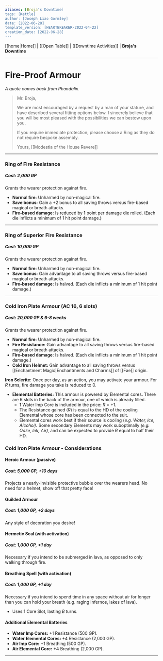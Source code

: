 ```yaml
---
aliases: [Broja's Downtime]
tags: [Kettle]
author: [Joseph Liao Gormley]
date: [2022-06-28]
template_version: [HEARTBREAKER-2022-04-22]
creation_date: [2022-06-28]
---
```

<!-- Home | Character Creation | -->
[[home|Home]] | [[Open Table]] | [[Downtime Activities]] | **Broja's Downtime**
___
# Fire-Proof Armour
*A quote comes back from Phandalin.*

> Mr. Broja,
> 
> We are most encouraged by a request by a man of your stature, and have described several fitting options below. I sincerely believe that you will be most pleased with the possibilities we can bestow upon you.
> 
> If you require immediate protection, please choose a Ring as they do not require bespoke assembly.
> 
> Yours,
> [[Modestia of the House Revere]]

___
### **Ring of Fire Resistance**
##### **Cost:** 2,000 GP
Grants the wearer protection against fire.
- **Normal fire:** Unharmed by non-magical fire.
- **Save bonus:** Gain a +2 bonus to all saving throws versus fire-based magical or breath attacks.
- **Fire-based damage:** Is reduced by 1 point per damage die rolled. (Each die inflicts a minimum of 1 hit point damage.)
___
### **Ring of Superior Fire Resistance**
##### **Cost:** 10,000 GP

Grants the wearer protection against fire.
- **Normal fire:** Unharmed by non-magical fire.
- **Save bonus:** Gain advantage to all saving throws versus fire-based magical or breath attacks.
- **Fire-based damage:** Is halved. (Each die inflicts a minimum of 1 hit point damage.)
___
### **Cold Iron Plate Armour** (AC 16, 6 slots)
##### **Cost:** 20,000 GP & 6-8 weeks

Grants the wearer protection against fire.
- **Normal fire:** Unharmed by non-magical fire.
- **Fire Resistance:** Gain advantage to all saving throws versus fire-based magical or breath attacks.
- **Fire-based damage:** Is halved. (Each die inflicts a minimum of 1 hit point damage.)
- **Cold Iron Helmet:** Gain advantage to all saving throws versus [[Enchantment Magic|Enchantments and Charms]] of [[Fae]] origin.

**Iron Sclerite:** Once per day, as an action, you may activate your armour. For $R$ turns, fire damage you take is reduced to 0.
- **Elemental Batteries:** This armour is powered by Elemental cores. There are 6 slots in the back of the armour, one of which is already filled.
	- 1 Water Imp Core is included in the price: $R$ = +1.
	- The Resistance gained ($R$) is equal to the HD of the cooling Elemental whose core has been connected to the suit.
	- Elemental cores work best if their source is cooling (*e.g. Water, Ice, Alcohol).* Some secondary Elements may work suboptimally *(e.g. Ooze, Ink, Air),* and can be expected to provide $R$ equal to half their HD.

### Cold Iron Plate Armour - Considerations
#### Heroic Armour (passive)
##### Cost: 5,000 GP, +10 days
Projects a nearly-invisible protective bubble over the wearers head. No need for a helmet, show off that pretty face!

#### Guilded Armour
##### Cost: 1,000 GP, +2 days
Any style of decoration you desire!

#### Hermetic Seal (with activation)
##### Cost: 1,000 GP, +1 day
Necessary if you intend to be submerged in lava, as opposed to only walking through fire.

#### Breathing Spell (with activation) 
##### Cost: 1,000 GP, +1 day
Necessary if you intend to spend time in any space without air for longer than you can hold your breath (e.g. raging infernos, lakes of lava).
- Uses 1 Core Slot, lasting $B$ turns.

#### Additional Elemental Batteries
- **Water Imp Cores:** +1 Resistance (500 GP).
- **Water Elemental Cores:** +4 Resistance (2,000 GP).
- **Air Imp Core:** +1 Breathing (500 GP).
- **Air Elemental Core:** +4 Breathing (2,000 GP).


___
<!--*See also:* 
*References:*
*Source:* -->
<!-- Sources, read more, links, etc. -->
<!-- *Source: Entry by [[Mike Maxin]].* -->
<!-- Leave an empty line at the end, otherwise Exporter complains. -->
